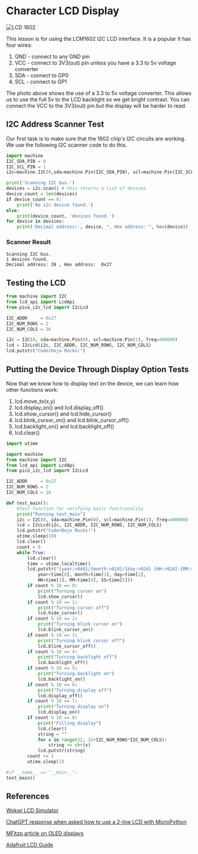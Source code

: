 # Character LCD Display

![LCD 1602](../../img/lcd-1602.jpg)

This lesson is for using the LCM1602 I2C LCD interface.  It is a popular It has four wires:

1. GND - connect to any GND pin
2. VCC - connect to 3V3(out) pin unless you have a 3.3 to 5v voltage converter
3. SDA - connect to GP0
4. SCL - connect to GP1

The photo above shows the use of a 3.3 to 5v voltage converter.  This allows us to use the full 5v to the LCD backlight so we get bright contrast.  You can connect the VCC to the 3V3(out) pin but the display will be harder to read.

## I2C Address Scanner Test

Our first task is to make sure that the 1602 chip's I2C circuits are working.  We use the following I2C scanner code to do this.

```py
import machine
I2C_SDA_PIN = 0
I2C_SCL_PIN = 1
i2c=machine.I2C(0,sda=machine.Pin(I2C_SDA_PIN), scl=machine.Pin(I2C_SCL_PIN), freq=400000)

print('Scanning I2C bus.')
devices = i2c.scan() # this returns a list of devices
device_count = len(devices)
if device_count == 0:
    print('No i2c device found.')
else:
    print(device_count, 'devices found.')
for device in devices:
    print('Decimal address:', device, ", Hex address: ", hex(device))
```

### Scanner Result
```
Scanning I2C bus.
1 devices found.
Decimal address: 39 , Hex address:  0x27
```

## Testing the LCD 

```py
from machine import I2C
from lcd_api import LcdApi
from pico_i2c_lcd import I2cLcd

I2C_ADDR     = 0x27
I2C_NUM_ROWS = 2
I2C_NUM_COLS = 16

i2c = I2C(0, sda=machine.Pin(0), scl=machine.Pin(1), freq=400000)
lcd = I2cLcd(i2c, I2C_ADDR, I2C_NUM_ROWS, I2C_NUM_COLS)    
lcd.putstr("CoderDojo Rocks!")
```

## Putting the Device Through Display Option Tests

Now that we know how to display text on the device, we can learn how other functions work:

1. lcd.move_to(x,y)
1. lcd.display_on() and lcd.display_off()
1. lcd.show_cursor() and lcd.hide_cursor()
2. lcd.blink_cursor_on() and lcd.blink_cursor_off()
3. lcd.backlight_on() and lcd.backlight_off()
4. lcd.clear()

```py
import utime

import machine
from machine import I2C
from lcd_api import LcdApi
from pico_i2c_lcd import I2cLcd

I2C_ADDR     = 0x27
I2C_NUM_ROWS = 2
I2C_NUM_COLS = 16

def test_main():
    #Test function for verifying basic functionality
    print("Running test_main")
    i2c = I2C(0, sda=machine.Pin(0), scl=machine.Pin(1), freq=400000)
    lcd = I2cLcd(i2c, I2C_ADDR, I2C_NUM_ROWS, I2C_NUM_COLS)    
    lcd.putstr("CoderDojo Rocks!")
    utime.sleep(10)
    lcd.clear()
    count = 0
    while True:
        lcd.clear()
        time = utime.localtime()
        lcd.putstr("{year:>04d}/{month:>02d}/{day:>02d} {HH:>02d}:{MM:>02d}:{SS:>02d}".format(
            year=time[0], month=time[1], day=time[2],
            HH=time[3], MM=time[4], SS=time[5]))
        if count % 10 == 0:
            print("Turning cursor on")
            lcd.show_cursor()
        if count % 10 == 1:
            print("Turning cursor off")
            lcd.hide_cursor()
        if count % 10 == 2:
            print("Turning blink cursor on")
            lcd.blink_cursor_on()
        if count % 10 == 3:
            print("Turning blink cursor off")
            lcd.blink_cursor_off()                    
        if count % 10 == 4:
            print("Turning backlight off")
            lcd.backlight_off()
        if count % 10 == 5:
            print("Turning backlight on")
            lcd.backlight_on()
        if count % 10 == 6:
            print("Turning display off")
            lcd.display_off()
        if count % 10 == 7:
            print("Turning display on")
            lcd.display_on()
        if count % 10 == 8:
            print("Filling display")
            lcd.clear()
            string = ""
            for x in range(32, 32+I2C_NUM_ROWS*I2C_NUM_COLS):
                string += chr(x)
            lcd.putstr(string)
        count += 1
        utime.sleep(2)

#if __name__ == "__main__":
test_main()
```

## References

[Wokwi LCD Simulator](https://wokwi.com/projects/359400194112248833)

[ChatGPT response when asked how to use a 2-line LCD with MicroPython](https://chatgpt.com/share/67ba0326-b104-8001-891e-b6a8d2c99d20)

[MFitzp article on OLED displays](https://www.mfitzp.com/article/oled-displays-i2c-micropython/)

[Adafruit LCD Guide](https://learn.adafruit.com/character-lcds)